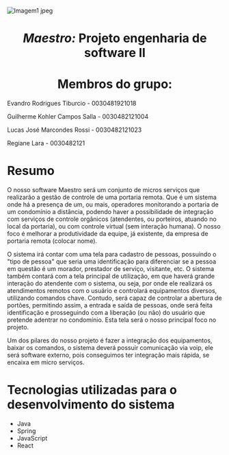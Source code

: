 ![Imagem1 jpeg](https://user-images.githubusercontent.com/99259327/187301000-c73c2882-3c09-4717-82ae-454aa736b9b9.jpg)

# <h1 align="center"> *Maestro:* **Projeto engenharia de software II** </h1>
# <h1 align="center"> Membros do grupo: </h1>
Evandro Rodrigues Tiburcio - 0030481921018

Guilherme Kohler Campos Salla - 0030482121004

Lucas José Marcondes Rossi - 0030482121023

Regiane Lara - 0030482121

# Resumo

<p text-align: justify>
	<p>
	O nosso software Maestro será um conjunto de micros serviços que realizarão a  gestão de controle de uma portaria remota. Que é um sistema onde há a presença de um, ou mais, operadores monitorando a portaria de um condomínio a distância, podendo haver a possibilidade de integração com serviços de controle orgânicos (atendentes, ou porteiros, atuando no local da portaria), ou com controle virtual (sem interação humana). O nosso foco é melhorar a produtividade da equipe, já existente, da empresa de portaria remota (colocar nome).
	<p>
	O sistema irá contar com uma tela para cadastro de pessoas, possuindo o "tipo de pessoa" que seria uma identificação para diferenciar se a pessoa em questão é um morador, prestador de serviço, visitante, etc. O sistema também contará com a tela principal de utilização, em que haverá grande interação do atendente com o sistema, ou seja, por onde ele realizará os atendimentos remotos com o usuário e controlará equipamentos diversos, utilizando comandos chave.  Contudo, será capaz de controlar a abertura de portões, permitindo assim, a entrada e saída de pessoas, onde será feita identificação e prosseguindo com a liberação (ou não) do usuário que pretende adentrar no condomínio. Esta tela será o nosso principal foco no projeto.
	<p>
	Um dos pilares do nosso projeto é  fazer a integração dos equipamentos, baixar os comandos, o sistema deverá possuir comunicação via voip, ele será software externo, pois conseguimos ter integração mais rápida, se encaixa em micro serviços.
	<p>

# Tecnologias utilizadas para o desenvolvimento do sistema

- Java
- Spring
- JavaScript
- React

</p>
